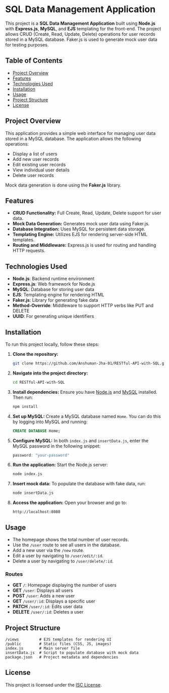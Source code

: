 # SQL Data Management Application

This project is a **SQL Data Management Application** built using **Node.js** with **Express.js**, **MySQL**, and **EJS** templating for the front-end. The project allows CRUD (Create, Read, Update, Delete) operations for user records stored in a MySQL database. Faker.js is used to generate mock user data for testing purposes.

## Table of Contents

- [Project Overview](#project-overview)
- [Features](#features)
- [Technologies Used](#technologies-used)
- [Installation](#installation)
- [Usage](#usage)
- [Project Structure](#project-structure)
- [License](#license)

## Project Overview

This application provides a simple web interface for managing user data stored in a MySQL database. The application allows the following operations:
- Display a list of users
- Add new user records
- Edit existing user records
- View individual user details
- Delete user records

Mock data generation is done using the **Faker.js** library.

## Features

- **CRUD Functionality:** Full Create, Read, Update, Delete support for user data.
- **Mock Data Generation:** Generates mock user data using Faker.js.
- **Database Integration:** Uses MySQL for persistent data storage.
- **Templating Engine:** Utilizes EJS for rendering server-side HTML templates.
- **Routing and Middleware:** Express.js is used for routing and handling HTTP requests.

## Technologies Used

- **Node.js**: Backend runtime environment
- **Express.js**: Web framework for Node.js
- **MySQL**: Database for storing user data
- **EJS**: Templating engine for rendering HTML
- **Faker.js**: Library for generating fake data
- **Method-Override**: Middleware to support HTTP verbs like PUT and DELETE
- **UUID**: For generating unique identifiers

## Installation

To run this project locally, follow these steps:

1. **Clone the repository:**
   ```bash
   git clone https://github.com/Anshuman-Jha-01/RESTful-API-with-SQL.git
   ```

2. **Navigate into the project directory:**
   ```bash
   cd RESTful-API-with-SQL
   ```

3. **Install dependencies:**
   Ensure you have [Node.js](https://nodejs.org/) and [MySQL](https://www.mysql.com/) installed. Then run:
   ```bash
   npm install
   ```

4. **Set up MySQL:**
   Create a MySQL database named `Home`. You can do this by logging into MySQL and running:
   ```sql
   CREATE DATABASE Home;
   ```

5. **Configure MySQL:**
   In both `index.js` and `insertData.js`, enter the MySQL password in the following snippet:
   ```js
   password: "your-password"
   ```

6. **Run the application:**
   Start the Node.js server:
   ```bash
   node index.js
   ```

7. **Insert mock data:**
   To populate the database with fake data, run:
   ```bash
   node insertData.js
   ```

8. **Access the application:**
   Open your browser and go to:
   ```
   http://localhost:8080
   ```

## Usage

- The homepage shows the total number of user records.
- Use the `/user` route to see all users in the database.
- Add a new user via the `/new` route.
- Edit a user by navigating to `/user/edit/:id`.
- Delete a user by navigating to `/user/delete/:id`.

### Routes

- **GET** `/`: Homepage displaying the number of users
- **GET** `/user`: Displays all users
- **POST** `/user`: Adds a new user
- **GET** `/user/:id`: Displays a specific user
- **PATCH** `/user/:id`: Edits user data
- **DELETE** `/user/:id`: Deletes a user

## Project Structure

```
/views         # EJS templates for rendering UI
/public        # Static files (CSS, JS, images)
index.js       # Main server file
insertData.js  # Script to populate database with mock data
package.json   # Project metadata and dependencies
```

## License

This project is licensed under the [ISC License](https://opensource.org/licenses/ISC).